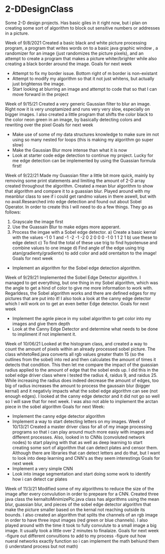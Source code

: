 # 2-DDesignClass
Some 2-D design projects. Has basic giles in it right now, but i plan on creating some sort of algorithm to block out sensitive numbers or addresses in a picture.

Week of 9/8/2021
Created a basic black and white picture processing program, a program that writes words on to a basic java graphic window , a randomizer for an image 
(just randomizes the picture pixels), and an attempt to create a program that makes a picture whiter/brighter while also creating a black border around the image.
Goals for next week
  - Attempt to fix my border issue. Bottom right of m border is non-existant
  - Attempt to modify my algorithm so that it not just whitens, but actually just brightenss the image.
  - Start looking at blurring an image and attempt to code that so that I can move forward in the project

Week of 9/15/21
Created a very generic Gaussian filter to blur an image. Right now it is very unoptamized and runs very very slow, especially on bigger images. I also created a little program that shifts the color black to the color neon green in an image, by basically detecting colors and rewriting over the pixel
Goals for next week
  - Make use of some of my data structures knowledge to make sure im not using so many nested for loops (this is making my algorithm go super slow)
  - Make the Gaussian Blur more intense than what it is now
  - Look at starter code edge detection to continue my project. Lucky for me edge detection can be implemented by using the Guassian formula first!

Week of 9/22/21
Made my Guassian filter a little bit more quick, mainly by removing some print statements and limiting the amount of 2-D array created throughout the algorithm. Created a mean blur algorithm to show that algorithm and compare it to a guassian blur. Played around with my meanblur class to see if i could get randmo values in there aswell, but with no avail.Researched into edge detection and found out about Sobel Operator. In order to create this I will need to do a few things. They go as follows:
  1) Grayscale the image first
  2) Use the Guassain Blur to make edges more apperant.
  3) Process the imgae with a Sobel edge detector.
    a) Create a basic kernal with the values -1 0 1       and -1 -2 -1
                                             -2 0 2            0  0  0 
                                             -1 0 1            1  2  1
    b) use these to edge detect
    c) To find the total of these use trig to find hypotenuse and combine values to one image
    d) Find angle of the edge using trig atan(gradienty/gradientx) to add color and add orentaiton to the image!
Goals for next week
 - Implement an algorithm for the Sobel edge detection algorithm.

Week of 9/29/21
Implemented the Sobel Edge Detector algorithm. I managed to get everything, but one thing in my Sobel algorithm, which was the angle to get a hind of color to give me more information to work with. Regarldess, the Sobel algorithm works and there are defined edges for my pictures that are put into it! I also took a look at the canny edge detector which I will work on to get an even better Edge detector.
Goals for next week
  - Implement the agnle piece in my sobel algorithm to get color into my images and give them depth
  - Look at the Canny Edge Detector and determine what needs to be done to impliment if not implement it.

Week of 10/06/21
Looked at the histogram class, and created a way to count the amount of pixels within an already processed sobel
picture. The class whitetoRed.java converts all rgb values greater thatn 15 (so the outlines from the sobel) into red and then calculates the amount of times it detects that condition. This then let me compare the impact of the
guassian radius applied to the amount of edge that the sobel ends up. I did this in the sobel edge driver class where
i tested the radius 4, raidus 9, and raidus 25. While increasing the radius does indeed decrease the amount of edges,
too big of radius increases the amount to process the gaussain blur (bigger kernal) and it negativly impacts what
the sobel edge algorithm can see (not enough edges). I looked at the canny edge detector and it did not go so well
so I will save that for next week. I was also not able to implement the arctan piece in the sobel algorithm
Goals for next Week:
  - Implement the canny edge detector algorithm
  - Implement a way to start detecting letters on my images.
Week of 10/13/21
Created a master driver class for all of my image processing programs so that i can play around much more easiy with images and different processes.
Also, looked in to CNNs (convoluted network nodes) to start playing with that as well as deep learning to start creating some sort of algorithm that can detect plates and
censor them. Although there are libraries that can detect letters and do that, but I want to look into deep learning and CNN's as they seem interestings
Goals for next week
  - Implement a very simple CNN 
  - Look into image segmentation and start doing some work to identify how i can detect car plates

Week of 11/3/21
Modified some of my algorithms to reduce the size of the image after every convulution in order to prepeare for a CNN. Created three java class
the kernaltoMinimizePic.java class has algorithms using the mean blur, guassian blur, and pieces of the sobel edge detector algorithm that 
make the picture smaller based on the kernal not reaching outside its bounds. I also created an algorithm that splits the channels of an
rgb image in order to have three input images (red green or blue channels). I also played around with the time it took to fully convulute to 
a small image a big image. It usually took a little over 2 minutes to finalaize.
Goals for next week
  -figure out different convultions to add to my process
  -figure out how nueral networks exactly function so i can implement the math behiund them (i understand process but not math)
  
